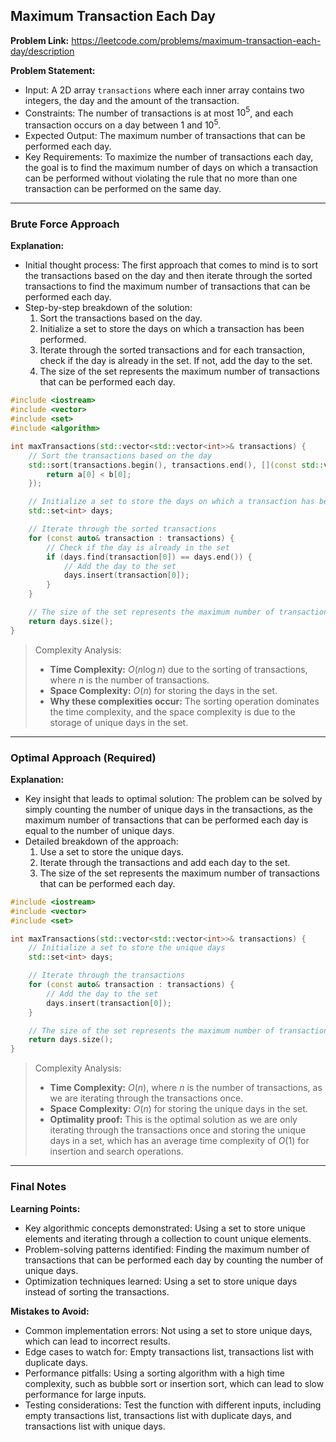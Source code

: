 ## Maximum Transaction Each Day

**Problem Link:** https://leetcode.com/problems/maximum-transaction-each-day/description

**Problem Statement:**
- Input: A 2D array `transactions` where each inner array contains two integers, the day and the amount of the transaction.
- Constraints: The number of transactions is at most $10^5$, and each transaction occurs on a day between $1$ and $10^5$.
- Expected Output: The maximum number of transactions that can be performed each day.
- Key Requirements: To maximize the number of transactions each day, the goal is to find the maximum number of days on which a transaction can be performed without violating the rule that no more than one transaction can be performed on the same day.

---

### Brute Force Approach

**Explanation:**
- Initial thought process: The first approach that comes to mind is to sort the transactions based on the day and then iterate through the sorted transactions to find the maximum number of transactions that can be performed each day.
- Step-by-step breakdown of the solution:
  1. Sort the transactions based on the day.
  2. Initialize a set to store the days on which a transaction has been performed.
  3. Iterate through the sorted transactions and for each transaction, check if the day is already in the set. If not, add the day to the set.
  4. The size of the set represents the maximum number of transactions that can be performed each day.

```cpp
#include <iostream>
#include <vector>
#include <set>
#include <algorithm>

int maxTransactions(std::vector<std::vector<int>>& transactions) {
    // Sort the transactions based on the day
    std::sort(transactions.begin(), transactions.end(), [](const std::vector<int>& a, const std::vector<int>& b) {
        return a[0] < b[0];
    });

    // Initialize a set to store the days on which a transaction has been performed
    std::set<int> days;

    // Iterate through the sorted transactions
    for (const auto& transaction : transactions) {
        // Check if the day is already in the set
        if (days.find(transaction[0]) == days.end()) {
            // Add the day to the set
            days.insert(transaction[0]);
        }
    }

    // The size of the set represents the maximum number of transactions that can be performed each day
    return days.size();
}
```

> Complexity Analysis:
> - **Time Complexity:** $O(n \log n)$ due to the sorting of transactions, where $n$ is the number of transactions.
> - **Space Complexity:** $O(n)$ for storing the days in the set.
> - **Why these complexities occur:** The sorting operation dominates the time complexity, and the space complexity is due to the storage of unique days in the set.

---

### Optimal Approach (Required)

**Explanation:**
- Key insight that leads to optimal solution: The problem can be solved by simply counting the number of unique days in the transactions, as the maximum number of transactions that can be performed each day is equal to the number of unique days.
- Detailed breakdown of the approach:
  1. Use a set to store the unique days.
  2. Iterate through the transactions and add each day to the set.
  3. The size of the set represents the maximum number of transactions that can be performed each day.

```cpp
#include <iostream>
#include <vector>
#include <set>

int maxTransactions(std::vector<std::vector<int>>& transactions) {
    // Initialize a set to store the unique days
    std::set<int> days;

    // Iterate through the transactions
    for (const auto& transaction : transactions) {
        // Add the day to the set
        days.insert(transaction[0]);
    }

    // The size of the set represents the maximum number of transactions that can be performed each day
    return days.size();
}
```

> Complexity Analysis:
> - **Time Complexity:** $O(n)$, where $n$ is the number of transactions, as we are iterating through the transactions once.
> - **Space Complexity:** $O(n)$ for storing the unique days in the set.
> - **Optimality proof:** This is the optimal solution as we are only iterating through the transactions once and storing the unique days in a set, which has an average time complexity of $O(1)$ for insertion and search operations.

---

### Final Notes

**Learning Points:**
- Key algorithmic concepts demonstrated: Using a set to store unique elements and iterating through a collection to count unique elements.
- Problem-solving patterns identified: Finding the maximum number of transactions that can be performed each day by counting the number of unique days.
- Optimization techniques learned: Using a set to store unique days instead of sorting the transactions.

**Mistakes to Avoid:**
- Common implementation errors: Not using a set to store unique days, which can lead to incorrect results.
- Edge cases to watch for: Empty transactions list, transactions list with duplicate days.
- Performance pitfalls: Using a sorting algorithm with a high time complexity, such as bubble sort or insertion sort, which can lead to slow performance for large inputs.
- Testing considerations: Test the function with different inputs, including empty transactions list, transactions list with duplicate days, and transactions list with unique days.